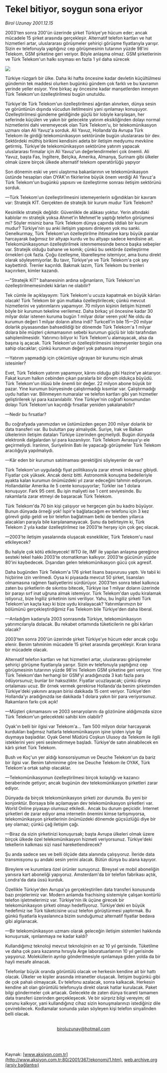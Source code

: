 # Tekel bitiyor, soygun sona eriyor

*Birol Uzunay 2001.12.15*

<div>
 <p class="spot">
  2003'ten sonra 200'ün üzerinde şirket Türkiye'ye hücum eder; ancak mücadele 15 şirket arasında gerçekleşir.  Alternatif telefon kartları ve hat hizmetleri artar, uluslararası görüşmeler şehiriçi görüşme fiyatlarıyla yarışır. Sizin ev telefonuyla yaptığınız cep görüşmesinin tutarının yüzde 98'ini Telekom, GSM şirketine geri veriyor. Böyle anlaşma olmaz.  GSM şirketlerinin ve Türk Telekom'un halkı soyması en fazla 1 yıl daha sürecek
 </p>
 <p class="metin">
 </p>
 <img border="0" src="/web/20020113120809im_/http://www.aksiyon.com.tr/2001/367/resimler/tekel.jpg"/>
 <p class="metin">
  Türkiye rüzgarlı bir ülke. Daha iki hafta öncesine kadar devletin küçültülmesi gündemin tek maddesi olurken bugünkü gündem çok farklı ve bu kavramın yerinde yeller esiyor. Yine birkaç ay öncesine kadar manşetlerden inmeyen Türk Telekom'un özelleştirilmesi bugün unutuldu.
 </p>
 <p class="metin">
  Türkiye'de Türk Telekom'un özelleştirilmesi ağırdan alınırken, dünya sesin ve görüntünün dışında vücudun iletilmesini yani ışınlamayı konuşuyor. Özelleştirilmesi gündeme geldiğinde güçlü bir lobiyle karşılaşan, her seferinde küçülen ve yakın bir gelecekte yatırım eksikliğinden dolayı normal hizmetlerini dahi veremeyecek olan Türk Telekom'u, bir telekomünikasyon uzmanı olan Ali Yavuz'a sorduk. Ali Yavuz, Hollanda'da Avrupa Türk Telekom ile girdiği telekomünikasyon sektöründe bugün uluslararası bir dev. Sektördeki müthiş birikimi kendisini adeta bir iletişim medyumu mevkiine getirmiş. Türkiye'de telekomünikasyon sektörüne yatırım yapacak uluslararası firmalar için Ali Yavuz'un değerlendirmeleri çok önemli. Ali Yavuz, başta Fas, İngiltere, Belçika, Amerika, Almanya, Surinam gibi ülkeler olmak üzere birçok ülkede alternatif telekom operatörlüğü yapıyor
 </p>
 <p class="metin">
  Son dönemin eski ve yeni ulaştırma bakanlarının ve telekomünikasyon üstünde hesapları olan OYAK'ın fikirlerine büyük önem verdiği Ali Yavuz'a Türk Telekom'un bugünkü yapısını ve özelleştirme sonrası iletişim sektörünü sorduk.
 </p>
 <p class="metin">
  —Türk Telekom'un özelleştirilmesini istemeyenlerin sığındıkları bir kavram var: Stratejik KİT. Gerçekten de stratejik bir kurum mudur Türk Telekom?
 </p>
 <p class="metin">
  Kesinlikle stratejik değildir. Güvenlikle de alâkası yoktur. Yerin altındaki kablolar mı stratejik yoksa Ahmet'in Mehmet'le yaptığı telefon görüşmesi mi? Söyler misiniz bana Türk Telekom dünya çapında iddialı bir kurum mudur? Türkiye'nin şu anki iletişim yapısını dinleyen yok mu sanki.  Genelkurmay, Türk Telekom'un özelleştirilme ihtimaline karşı büyük paralar harcayarak bağımsız bir altyapı kurdu ve bu altyapı sadece kendisine ait. Telekomünikasyonun özelleştirilmek istenmemesinde bence başka sebepler var. Stratejik olduğu bahane ve komik; çünkü bu sektörde özelleştirme örnekleri çok fazla.  Çoğu özelleşme, libarelleşme istemiyor, ama bunu direkt olarak söyleyemiyorlar. Bu tavır, Türkiye'ye ve Türk Telekom'a çok şey kaybettirdi. Trenler kaçırıldı. Bakmak lazım, Türk Telekom bu trenleri kaçırırken, kimler kazandı.
 </p>
 <p class="metin">
  —"Stratejik KİT" bahanesinin ardına sığınanların, Türk Telekom'un özelleştirilmemesindeki kârları ne olabilir?
 </p>
 <p class="metin">
  Tek cümle ile açıklayayım: Türk Telekom'u ucuza kapatmak en büyük kârları olacak! Türk Telekom bir gün mutlaka özelleştirilecek; çünkü mevcut hizmetlerini ve yatırımlarını yapamıyor. 70 milyon kişinin iletişim hizmeti böyle bir kurumun tekeline verilemez. Daha birkaç yıl öncesine kadar 30 milyar dolar istenen kuruma bugün 1 milyar dolar veren yok! Ne oldu da kurumun değeri 1 milyar doların altına indi? Turkcell'in bile 15—20 milyar dolarlık piyasasından bahsedildiği bir dönemde Türk Telekom'a 1 milyar dolara bile müşteri çıkmamasının sebebi kurumun güçlü bir lobi tarafından sahiplenilmesidir. Yatırımcı biliyor ki Türk Telekom'u alamayacak, alsa da başına iş açacak. Türk Telekom'un özelleştirilmesini istemeyenler birgün ona sahip olacaklar; çünkü kurumun değeri yok pahasına iniyor!
 </p>
 <p class="metin">
  —Yatırım yapmadığı için çöküntüye uğrayan bir kurumu niçin almak istesinler?
 </p>
 <p class="metin">
  Evet, Türk Telekom yatırım yapamıyor, kârını olduğu gibi Hazine'ye aktarıyor. Fakat kurum halkın cebinden çıkan paralarla bir dönem oldukça büyüdü. Türk Telekom'un ölüsü bile önemli bir değer. 22 milyon abone büyük bir pazar. Yine kurumun bünyesinde çalıştırmadığı kısımlar var. Çalıştırmadığı uydu hatları var. Bilinmeyen numaralar ve telefon kartları gibi yan hizmetler geliştirilerek iyi para kazanılabilir. Yine Türkiye'nin coğrafi konumundan dolayı Türk Telekom'un kaçırdığı fırsatlar yeniden yakalanabilir?
 </p>
 <p class="metin">
  —Nedir bu fırsatlar?
 </p>
 <p class="metin">
  Bu coğrafyada yanımızdan ve üstümüzden geçen 200 milyar dolarlık bir data transferi var. Bu buluttan pay almalıydık. Suriye, Irak ve Balkan ülkelerinin iletişim dataları Türkiye üzerinden geçmeliydi. Bugün dünyada elektronik dalgalardan iyi para kazanılıyor. Türk Telekom Avrasya'yı ele geçirmeliydi. İranlının, Suriyelinin Batı ile yapacağı görüşmeler Türk Telekom aracılığıyla yapılmalıydı.
 </p>
 <p class="metin">
  —Kâr eden bir kurumun satılmaması gerektiğini söyleyenler de var?
 </p>
 <p class="metin">
  Türk Telekom'un uyguladığı fiyat politikasıyla zarar etmek imkansız gibiydi. Fiyatlar çok yüksek. Ancak deniz bitti. Astronomik konuşma bedelleriyle ayakta kalan kurumun önümüzdeki yıl zarar edeceğini tahmin ediyorum. Hollandalılar Amerika ile 5 cente konuşuyorlar; Türkler ise 1 dolara konuşuyor. Fark 95 cent. Bu işin maliyeti ise 1 cent seviyesinde. Bu rakamlarla zarar etmeyi de başaracak Türk Telekom.
 </p>
 <p class="metin">
  Türk Telekom'da 70 bin kişi çalışıyor ve hergeçen gün bu kadro büyüyor. Bunun dünyada örneği yok! İspir'e bağlatacağım ev telefonu için 3 kez görevli gidip geldi ve bir telefon bağlatmam belki de benden yıllarca alacakları parayla bile karşılanamayacak. Şunu da belirteyim ki, Türk Telekom 2 yıla kadar özelleştirilmez ise 2003'te herşey için çok geç olacak.
 </p>
 <p class="metin">
  —2003'te iletişim yasalarında oluşacak esneklikler, Türk Telekom'u nasıl etkileyecek?
 </p>
 <p class="metin">
  Bu haliyle çok kötü etkileyecek! WTO ile, IMF ile yapılan anlaşma gereğince sesteki tekel hakkı 2003'te otomatikman kalkıyor. 2003'te gücünün yüzde 80'ini kaybedecek. Dışarıdan gelen telekomünikasyon gücü çok agresif.
 </p>
 <p class="metin">
  Daha bugünden Türk Telekom'a 176 şirket lisans başvurusu yaptı. Ve tabii ki hiçbirine izin verilmedi. Oysa ki piyasada mevcut 50 şirket, lisansları olmamasına rağmen faaliyetlerini sürdürüyor. 2003'ten sonra tekel kalkınca zaten bu şirketlerin de sıkıntısı bitecek, Türkiye ise 1 milyar doların üzerinde bir parayı sırf inat uğruna almak istemiyor. Türk Telekom'dan uydu kiralamak istiyoruz, bize İngiliz şirketinin ismi veriliyor. Yahu, bu İngiliz şirketi Türk Telekom'un kaçta kaçı ki bize uydu kiralayacak? Yatırımlarımızın bir bölümünü gerçekleştirdiğimiz Fas Telekom bile Türkiye'den daha liberal.
 </p>
 <p class="metin">
  —Anladığım kadarıyla 2003 sonrasında Türkiye, telekomünikasyon yatırımcılarıyla dolacak. Bu rekabet ortamında tüketicilerin ne gibi kârları olacak?
 </p>
 <p class="metin">
  2003'ten sonra 200'ün üzerinde şirket Türkiye'ye hücum eder ancak çoğu elenir. Benim tahminim mücadele 15 şirket arasında gerçekleşir. Kıran kırana bir mücadele olacak.
 </p>
 <p class="metin">
  Alternatif telefon kartları ve hat hizmetleri artar, uluslararası görüşmeler şehiriçi görüşme fiyatlarıyla yarışır. Sizin ev telefonuyla yaptığınız cep görüşmesinin tutarının yüzde 98'ini Telekom GSM şirketine geri veriyor. Yine Türk Telekom'dan herhangi bir GSM'yi aradığınızda 3 katı fazla para ödüyorsunuz; bunlar bir haksızlıktır. Fiyatlar ucuzlayacak; çünkü dünya ortalaması ucuz. Bir örnek vermek gerekirse Hollanda'da benim şirketimden Türkiye'deki yakınını arayan birisi dakikada 15 cent veriyor. Türkiye'den Hollanda'yı aradığınızda ise dakikada 1 dolara yakın bir para veriyorsunuz. Rakamların farkı çok açık!
 </p>
 <p class="metin">
  —Müşteri çıkmamasını ve 2003 senaryolarını da gözönüne aldığımızda sizce Türk Telekom'un gelecekteki sahibi kim olabilir?
 </p>
 <p class="metin">
  Oyak'ın belli bir ilgisi var Telekom'a... Tam 500 milyon dolar harcayarak kurdukları bağımsız hatlarla telekomünikasyon işine iyiden iyiye ilgi duymaya başladılar. Oyak Genel Müdürü Coşkun Ulusoy da Telekom ile ilgili isteklerini yeni yeni seslendirmeye başladı. Türkiye'de satın alınabilecek en kârlı şirket Türk Telekom.
 </p>
 <p class="metin">
  Bush ve Koç'un yer aldığı konsorsiyumun ve Deuche Telekom'un da bariz bir ilgisi var. Benim tahminime göre ise Deuche Telekom ile OYAK, Türk Telekom'a ortak sahip olacaklar.
 </p>
 <p class="metin">
  —Telekomünikasyonun özelleştirilmesi birçok kolaylığı ve kazancı beraberinde getiyor; ancak bugünün dev telekomünikasyon şirketleri zarar ediyor.
 </p>
 <p class="metin">
  Dünyada da birçok telekomünikasyon şirketi zor durumda. Bu yeni bir konjonktür. Borsaya bile açılamayan dev telekomünikasyon şirketleri var. World Online piyasayı olumsuz etkiledi.. Ancak bu durum geçicidir. İnternet şirketleri de zarar ediyor ama internetin önemini kimse tartışmıyorsa, telekomünikasyon şirketlerinin önümüzdeki dönemde güçsüzlüğü diye bir şey olamaz; çünkü çağ iletişim çağı.
 </p>
 <p class="metin">
  —Biraz da sizin şirketinizi konuşursak; başta Avrupa ülkeleri olmak üzere birçok ülkede özel telekomünikasyon hizmeti veriyorsunuz. Türkiye'deki tekellerin kalkması sizi nasıl hareketlendirecek?
 </p>
 <p class="metin">
  Şu anda sadece ses ve belli ölçüde data alanında çalışıyoruz. İleride data transmisyonu şu andaki sesin yerini alacak. Bütün dünya bu alana kayıyor.
 </p>
 <p class="metin">
  Bireylere ve kurumlara özel ürünler sunuyoruz. Bireysel ve mobil aboneliğin yanısıra kart aboneliği yapıyoruz. Amsterdam'da bir telefon fabrikası açtık, Londra'da data üssü kurduk.
 </p>
 <p class="metin">
  Özellikle Türkiye'den Avrupa'ya gerçekleştirilen data transferi konusunda bazı projelerimiz var. Modern anlamda frachising sistemiyle çalışan kontürlü telefon işletmelerimiz var. Türkiye'nin ilk üçüne girecek bir telekomünikasyon şirketi olmayı hedefliyoruz. Türkiye'deki en büyük hedefimiz ise Türk tüketcisine ucuz telefon görüştürmesi yaptırmak. Bu günkü fiyatlarla kıyaslanınca bizim sunduğumuz alternatif fiyatlar bedava gibi algılanacak.
 </p>
 <p class="metin">
  —Bir telekomünikasyon uzmanı olarak geleceğin iletişim sistemleri hakkında konuşursak, ışınlanmaya ne kadar kaldı?
 </p>
 <p class="metin">
  Kullandığımız teknoloji mevcut teknolojinin en az 10 yıl gerisinde. Tüketilme ve daha çok para kazanma hırsıyla Arge laboratuarlarının 10 yıl gerisinde yaşıyoruz. Moleküllerin ayrılıp gönderilmesiyle ışınlamaya giden yolda da bir hayli mesafe alınacak.
 </p>
 <p class="metin">
  Telefonlar büyük oranda görüntülü olacak ve herkesin kendine ait bir hattı olacak. Ülkeler ve kişiler arasında intranetler oluşacak. İletişim bugünkü gibi de çok pahalı olmayacak. Ev telefonu azalacak, sonra kalkacak. Herkesin kendine ait olan görüntülü telefonuyla direkt olarak hatlar kurulacak. Paket bilgi göndermeler çok artacak. Gelecekte de zaten dünya ticareti tamamen data transferi üzerinden gerçekleşecek. Ve bir sürpriz bilgi vereyim; dil sorunu kalkıyor, yani kullandığınız cihaz sizin konuşmalarınızı istediğiniz dile çevirebilecek. Kodlamalar sonunda yalan söyleyen kişi telefon sinyalinden belli olacak.
 </p>
 <br/>
 <center>
  <a class="anaorta" href="http://web.archive.org/web/20020113120809/mailto:biroluzunay@hotmail.com">
   biroluzunay@hotmail.com
  </a>
 </center>
 <br/>
 <br/>
 <br/>
</div>

Kaynak: [www.aksiyon.com.tr](http://www.aksiyon.com.tr:80/2001/367/ekonomi/1.htm), [web.archive.org (arşiv bağlantısı)](http://web.archive.org/web/20020113120809/http://www.aksiyon.com.tr:80/2001/367/ekonomi/1.htm)
